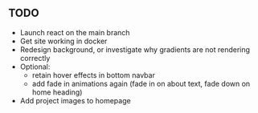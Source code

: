 ## TODO
* Launch react on the main branch
* Get site working in docker
* Redesign background, or investigate why gradients are not rendering correctly
* Optional: 
  * retain hover effects in bottom navbar
  * add fade in animations again (fade in on about text, fade down on home heading)
* Add project images to homepage